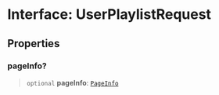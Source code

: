# Interface: UserPlaylistRequest

## Properties

### pageInfo?

> `optional` **pageInfo**: [`PageInfo`](PageInfo.md)
